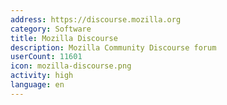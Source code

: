 ```yaml
---
address: https://discourse.mozilla.org
category: Software
title: Mozilla Discourse
description: Mozilla Community Discourse forum
userCount: 11601
icon: mozilla-discourse.png
activity: high
language: en
---
```

